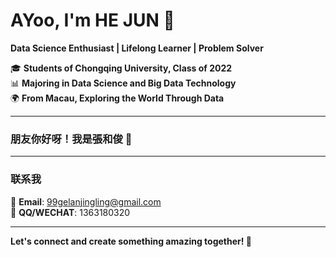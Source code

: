 # AYoo, I'm HE JUN 👋

**Data Science Enthusiast | Lifelong Learner | Problem Solver**

🎓 **Students of Chongqing University, Class of 2022**  
📊 **Majoring in Data Science and Big Data Technology**  
🌍 **From Macau, Exploring the World Through Data**

---

### 朋友你好呀！我是張和俊 👋

---

### 联系我
📧 **Email**: 99gelanjingling@gmail.com  
📧 **QQ/WECHAT**: 1363180320

---

**Let's connect and create something amazing together! 🚀**

